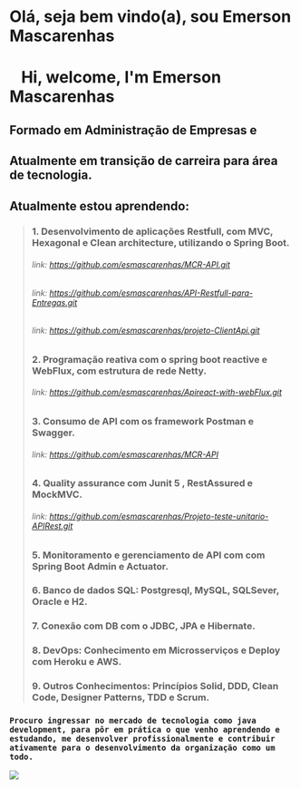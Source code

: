 #         Olá, seja bem vindo(a), sou Emerson Mascarenhas   
#                           &ensp;  Hi, welcome, I'm Emerson Mascarenhas


##                        Formado em Administração de Empresas e         
##              Atualmente em transição de carreira para área de tecnologia.

   

 ## **Atualmente estou aprendendo:**
> ###  1. Desenvolvimento de aplicações Restfull, com MVC, Hexagonal e Clean architecture, utilizando o Spring Boot. 
> ###### link: https://github.com/esmascarenhas/MCR-API.git
> ###### link: https://github.com/esmascarenhas/API-Restfull-para-Entregas.git
> ###### link: https://github.com/esmascarenhas/projeto-ClientApi.git
>
> ###  2. Programação reativa com o spring boot reactive e WebFlux, com estrutura de rede Netty.
>###### link: https://github.com/esmascarenhas/Apireact-with-webFlux.git
> ###  3. Consumo de API com os framework Postman e Swagger. 
> ###### link: https://github.com/esmascarenhas/MCR-API
> ###  4. Quality assurance com Junit 5 , RestAssured e MockMVC. 
> ###### link: https://github.com/esmascarenhas/Projeto-teste-unitario-APIRest.git
> ###  5. Monitoramento e gerenciamento de API com com Spring Boot Admin e Actuator. 
> ###  6. Banco de dados SQL: Postgresql, MySQL, SQLSever, Oracle e H2. 
> ###  7. Conexão com DB com o JDBC, JPA e Hibernate. 
> ###  8. DevOps:  Conhecimento em Microsserviços e Deploy com Heroku e AWS.
> ###  9. Outros Conhecimentos: Princípios Solid, DDD, Clean Code, Designer Patterns, TDD e Scrum.


 ###         **```Procuro ingressar no mercado de tecnologia como java development, para pôr em prática o que venho aprendendo e estudando, me desenvolver profissionalmente e contribuir ativamente para o desenvolvimento da organização como um todo.```**

[<img src="https://img.shields.io/badge/linkedin-%230077B5.svg?&style=for-the-badge&logo=linkedin&logoColor=white" />](https://www.linkedin.com/in/emerson-mascarenhas-86b8462b 
)

<!--
**esmascarenhas/esmascarenhas** is a ✨ _special_ ✨ repository because its `README.md` (this file) appears on your GitHub profile.

Here are some ideas to get you started:

- 🔭 I’m currently working on ...
- 🌱 I’m currently learning ...
- 👯 I’m looking to collaborate on ...
- 🤔 I’m looking for help with ...
- 💬 Ask me about ...
- 📫 How to reach me: ...
- 😄 Pronouns: ...
- ⚡ Fun fact: ...
-->
